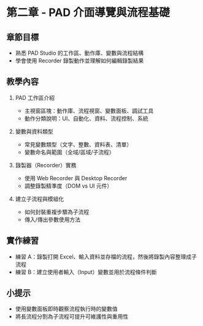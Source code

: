 # 第二章 - PAD 介面導覽與流程基礎

## 章節目標
- 熟悉 PAD Studio 的工作區、動作庫、變數與流程結構
- 學會使用 Recorder 錄製動作並理解如何編輯錄製結果

## 教學內容
1. PAD 工作區介紹
   - 主視窗區塊：動作庫、流程視窗、變數面板、調試工具
   - 動作分類說明：UI、自動化、資料、流程控制、系統

2. 變數與資料類型
   - 常見變數類型（文字、整數、資料表、清單）
   - 變數命名與範圍（全域/區域/子流程）

3. 錄製器（Recorder）實務
   - 使用 Web Recorder 與 Desktop Recorder
   - 調整錄製精準度（DOM vs UI 元件）

4. 建立子流程與模組化
   - 如何封裝重複步驟為子流程
   - 傳入/傳出參數使用方法

## 實作練習
- 練習 A：錄製打開 Excel、輸入資料並存檔的流程，然後將錄製內容整理成子流程
- 練習 B：建立使用者輸入（Input）變數並用於流程條件判斷

## 小提示
- 使用變數面板即時觀察流程執行時的變數值
- 將長流程分割為子流程可提升可維護性與重用性

